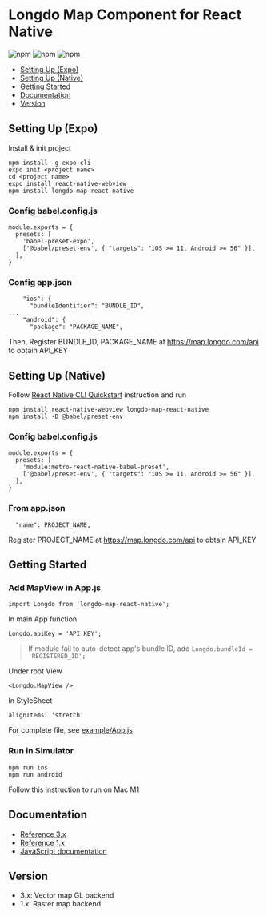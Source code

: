 # Longdo Map Component for React Native 
![npm](https://img.shields.io/npm/v/longdo-map-react-native)
![npm](https://img.shields.io/npm/dt/longdo-map-react-native)
![npm](https://img.shields.io/npm/l/longdo-map-react-native)
- [Setting Up (Expo)](#setting-up-expo)
- [Setting Up (Native)](#setting-up-native)
- [Getting Started](#getting-started)
- [Documentation](#documentation)
- [Version](#version)
## Setting Up (Expo)
Install & init project
```
npm install -g expo-cli
expo init <project name>
cd <project name>
expo install react-native-webview
npm install longdo-map-react-native
```
### Config babel.config.js
```
module.exports = {
  presets: [
    'babel-preset-expo',
    ['@babel/preset-env', { "targets": "iOS >= 11, Android >= 56" }],
  ],
}
```
### Config app.json
```
    "ios": {
      "bundleIdentifier": "BUNDLE_ID",
...
    "android": {
      "package": "PACKAGE_NAME",
```
Then, Register BUNDLE_ID, PACKAGE_NAME at https://map.longdo.com/api to obtain API_KEY

## Setting Up (Native)
Follow [React Native CLI Quickstart](https://reactnative.dev/docs/environment-setup) instruction and run
```
npm install react-native-webview longdo-map-react-native
npm install -D @babel/preset-env
```
### Config babel.config.js
```
module.exports = {
  presets: [
    'module:metro-react-native-babel-preset',
    ['@babel/preset-env', { "targets": "iOS >= 11, Android >= 56" }],
  ],
}
```
### From app.json
```
  "name": PROJECT_NAME,
```
Register PROJECT_NAME at https://map.longdo.com/api to obtain API_KEY
## Getting Started
### Add MapView in App.js
```
import Longdo from 'longdo-map-react-native';
```
In main App function
```
Longdo.apiKey = 'API_KEY';
```
> If module fail to auto-detect app's bundle ID, add `Longdo.bundleId = 'REGISTERED_ID';`

Under root View
```
<Longdo.MapView />
```
In StyleSheet
```
alignItems: 'stretch'
```
For complete file, see [example/App.js](example/App.js)
### Run in Simulator  
```
npm run ios
npm run android
```
Follow this [instruction](https://medium.com/@davidjasonharding/developing-a-react-native-app-on-an-m1-mac-without-rosetta-29fcc7314d70) to run on Mac M1
## Documentation
- [Reference 3.x](https://github.com/MetamediaTechnology/longdo-map-react-native/wiki/)
- [Reference 1.x](https://api.longdo.com/map/doc/react-native.php)
- [JavaScript documentation](https://map.longdo.com/docs/)
## Version
- 3.x: Vector map GL backend
- 1.x: Raster map backend